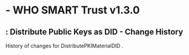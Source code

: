 #  - WHO SMART Trust v1.3.0

## : Distribute Public Keys as DID - Change History

History of changes for DistributePKIMaterialDID .

